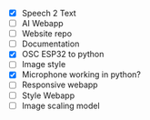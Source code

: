 - [x] Speech 2 Text
- [ ] AI Webapp
- [ ] Website repo
- [ ] Documentation
- [x] OSC ESP32 to python
- [ ] Image style
- [x] Microphone working in python?
- [ ] Responsive webapp
- [ ] Style Webapp
- [ ] Image scaling model
